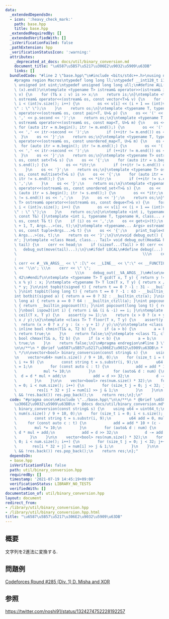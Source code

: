 ```yaml
---
data:
  _extendedDependsOn:
  - icon: ':heavy_check_mark:'
    path: base.hpp
    title: base.hpp
  _extendedRequiredBy: []
  _extendedVerifiedWith: []
  _isVerificationFailed: false
  _pathExtension: hpp
  _verificationStatusIcon: ':warning:'
  attributes:
    _deprecated_at_docs: docs/util/binary_conversion.md
    document_title: "\u6587\u5B57\u5217\u306E2\u9032\u5909\u63DB"
    links: []
  bundledCode: "#line 2 \"base.hpp\"\n#include <bits/stdc++.h>\nusing namespace std;\n\
    #pragma region Macros\ntypedef long long ll;\ntypedef __int128_t i128;\ntypedef\
    \ unsigned int uint;\ntypedef unsigned long long ull;\n#define ALL(x) (x).begin(),\
    \ (x).end()\n\ntemplate <typename T> istream& operator>>(istream& is, vector<T>&\
    \ v) {\n    for (T& x : v) is >> x;\n    return is;\n}\ntemplate <typename T>\
    \ ostream& operator<<(ostream& os, const vector<T>& v) {\n    for (int i = 0;\
    \ i < (int)v.size(); i++) {\n        os << v[i] << (i + 1 == (int)v.size() ? \"\
    \" : \" \");\n    }\n    return os;\n}\ntemplate <typename T, typename U> ostream&\
    \ operator<<(ostream& os, const pair<T, U>& p) {\n    os << '(' << p.first <<\
    \ ',' << p.second << ')';\n    return os;\n}\ntemplate <typename T, typename U>\
    \ ostream& operator<<(ostream& os, const map<T, U>& m) {\n    os << '{';\n   \
    \ for (auto itr = m.begin(); itr != m.end();) {\n        os << '(' << itr->first\
    \ << ',' << itr->second << ')';\n        if (++itr != m.end()) os << ',';\n  \
    \  }\n    os << '}';\n    return os;\n}\ntemplate <typename T, typename U> ostream&\
    \ operator<<(ostream& os, const unordered_map<T, U>& m) {\n    os << '{';\n  \
    \  for (auto itr = m.begin(); itr != m.end();) {\n        os << '(' << itr->first\
    \ << ',' << itr->second << ')';\n        if (++itr != m.end()) os << ',';\n  \
    \  }\n    os << '}';\n    return os;\n}\ntemplate <typename T> ostream& operator<<(ostream&\
    \ os, const set<T>& s) {\n    os << '{';\n    for (auto itr = s.begin(); itr !=\
    \ s.end();) {\n        os << *itr;\n        if (++itr != s.end()) os << ',';\n\
    \    }\n    os << '}';\n    return os;\n}\ntemplate <typename T> ostream& operator<<(ostream&\
    \ os, const multiset<T>& s) {\n    os << '{';\n    for (auto itr = s.begin();\
    \ itr != s.end();) {\n        os << *itr;\n        if (++itr != s.end()) os <<\
    \ ',';\n    }\n    os << '}';\n    return os;\n}\ntemplate <typename T> ostream&\
    \ operator<<(ostream& os, const unordered_set<T>& s) {\n    os << '{';\n    for\
    \ (auto itr = s.begin(); itr != s.end();) {\n        os << *itr;\n        if (++itr\
    \ != s.end()) os << ',';\n    }\n    os << '}';\n    return os;\n}\ntemplate <typename\
    \ T> ostream& operator<<(ostream& os, const deque<T>& v) {\n    for (int i = 0;\
    \ i < (int)v.size(); i++) {\n        os << v[i] << (i + 1 == (int)v.size() ? \"\
    \" : \" \");\n    }\n    return os;\n}\n\ntemplate <int i, typename T> void print_tuple(ostream&,\
    \ const T&) {}\ntemplate <int i, typename T, typename H, class... Args> void print_tuple(ostream&\
    \ os, const T& t) {\n    if (i) os << ',';\n    os << get<i>(t);\n    print_tuple<i\
    \ + 1, T, Args...>(os, t);\n}\ntemplate <typename... Args> ostream& operator<<(ostream&\
    \ os, const tuple<Args...>& t) {\n    os << '{';\n    print_tuple<0, tuple<Args...>,\
    \ Args...>(os, t);\n    return os << '}';\n}\n\nvoid debug_out() { cerr << '\\\
    n'; }\ntemplate <class Head, class... Tail> void debug_out(Head&& head, Tail&&...\
    \ tail) {\n    cerr << head;\n    if (sizeof...(Tail) > 0) cerr << \", \";\n \
    \   debug_out(move(tail)...);\n}\n#ifdef LOCAL\n#define debug(...)           \
    \                                                        \\\n    cerr << \" \"\
    ;                                                                     \\\n   \
    \ cerr << #__VA_ARGS__ << \" :[\" << __LINE__ << \":\" << __FUNCTION__ << \"]\"\
    \ << '\\n'; \\\n    cerr << \" \";                                           \
    \                          \\\n    debug_out(__VA_ARGS__)\n#else\n#define debug(...)\
    \ 42\n#endif\n\ntemplate <typename T> T gcd(T x, T y) { return y != 0 ? gcd(y,\
    \ x % y) : x; }\ntemplate <typename T> T lcm(T x, T y) { return x / gcd(x, y)\
    \ * y; }\n\nint topbit(signed t) { return t == 0 ? -1 : 31 - __builtin_clz(t);\
    \ }\nint topbit(long long t) { return t == 0 ? -1 : 63 - __builtin_clzll(t); }\n\
    int botbit(signed a) { return a == 0 ? 32 : __builtin_ctz(a); }\nint botbit(long\
    \ long a) { return a == 0 ? 64 : __builtin_ctzll(a); }\nint popcount(signed t)\
    \ { return __builtin_popcount(t); }\nint popcount(long long t) { return __builtin_popcountll(t);\
    \ }\nbool ispow2(int i) { return i && (i & -i) == i; }\n\ntemplate <class T> T\
    \ ceil(T x, T y) {\n    assert(y >= 1);\n    return (x > 0 ? (x + y - 1) / y :\
    \ x / y);\n}\ntemplate <class T> T floor(T x, T y) {\n    assert(y >= 1);\n  \
    \  return (x > 0 ? x / y : (x - y + 1) / y);\n}\n\ntemplate <class T1, class T2>\
    \ inline bool chmin(T1& a, T2 b) {\n    if (a > b) {\n        a = b;\n       \
    \ return true;\n    }\n    return false;\n}\ntemplate <class T1, class T2> inline\
    \ bool chmax(T1& a, T2 b) {\n    if (a < b) {\n        a = b;\n        return\
    \ true;\n    }\n    return false;\n}\n#pragma endregion\n#line 3 \"util/binary_conversion.hpp\"\
    \n\n/**\n * @brief \u6587\u5B57\u5217\u306E2\u9032\u5909\u63DB\n * @docs docs/util/binary_conversion.md\n\
    \ */\n\nvector<bool> binary_conversion(const string& s) {\n    using u64 = uint64_t;\n\
    \n    vector<u64> num(s.size() / 9 + 10, 0);\n    for (size_t i = 0; i < s.size();\
    \ i += 9) {\n        const string t = s.substr(i, 9);\n        u64 add = 0, mul\
    \ = 1;\n        for (const auto c : t) {\n            add = add * 10 + (c - '0');\n\
    \            mul *= 10;\n        }\n        for (auto& d : num) {\n          \
    \  d = d * mul + add;\n            add = d >> 32;\n            d -= add << 32;\n\
    \        }\n    }\n\n    vector<bool> res(num.size() * 32);\n    for (size_t i\
    \ = 0; i < num.size(); i++) {\n        for (size_t j = 0; j < 32; j++) {\n   \
    \         res[i * 32 + j] = num[i] >> j & 1;\n        }\n    }\n\n    while (!res.empty()\
    \ && !res.back()) res.pop_back();\n    return res;\n};\n"
  code: "#pragma once\n#include \"../base.hpp\"\n\n/**\n * @brief \u6587\u5B57\u5217\
    \u306E2\u9032\u5909\u63DB\n * @docs docs/util/binary_conversion.md\n */\n\nvector<bool>\
    \ binary_conversion(const string& s) {\n    using u64 = uint64_t;\n\n    vector<u64>\
    \ num(s.size() / 9 + 10, 0);\n    for (size_t i = 0; i < s.size(); i += 9) {\n\
    \        const string t = s.substr(i, 9);\n        u64 add = 0, mul = 1;\n   \
    \     for (const auto c : t) {\n            add = add * 10 + (c - '0');\n    \
    \        mul *= 10;\n        }\n        for (auto& d : num) {\n            d =\
    \ d * mul + add;\n            add = d >> 32;\n            d -= add << 32;\n  \
    \      }\n    }\n\n    vector<bool> res(num.size() * 32);\n    for (size_t i =\
    \ 0; i < num.size(); i++) {\n        for (size_t j = 0; j < 32; j++) {\n     \
    \       res[i * 32 + j] = num[i] >> j & 1;\n        }\n    }\n\n    while (!res.empty()\
    \ && !res.back()) res.pop_back();\n    return res;\n};"
  dependsOn:
  - base.hpp
  isVerificationFile: false
  path: util/binary_conversion.hpp
  requiredBy: []
  timestamp: '2021-07-19 14:45:19+09:00'
  verificationStatus: LIBRARY_NO_TESTS
  verifiedWith: []
documentation_of: util/binary_conversion.hpp
layout: document
redirect_from:
- /library/util/binary_conversion.hpp
- /library/util/binary_conversion.hpp.html
title: "\u6587\u5B57\u5217\u306E2\u9032\u5909\u63DB"
---
```

## 概要
文字列を2進法に変換する.

## 問題例
[Codeforces Round #285 (Div. 1) D. Misha and XOR](https://codeforces.com/contest/504/problem/D)

## 参照
https://twitter.com/noshi91/status/1324274752228192257
